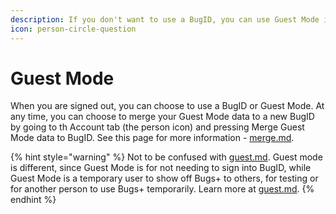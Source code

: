 ```yaml
---
description: If you don't want to use a BugID, you can use Guest Mode instead
icon: person-circle-question
---
```


# Guest Mode

When you are signed out, you can choose to use a BugID or Guest Mode. At any time, you can choose to merge your Guest Mode data to a new BugID by going to th Account tab (the person icon) and pressing Merge Guest Mode data to BugID. See this page for more information - [merge.md](bugid/merge.md "mention").

{% hint style="warning" %}
Not to be confused with [guest.md](bugid/guest.md "mention"). Guest mode is different, since Guest Mode is for not needing to sign into BugID, while Guest Mode is a temporary user to show off Bugs+ to others, for testing or for another person to use Bugs+ temporarily. Learn more at [guest.md](bugid/guest.md "mention").
{% endhint %}
